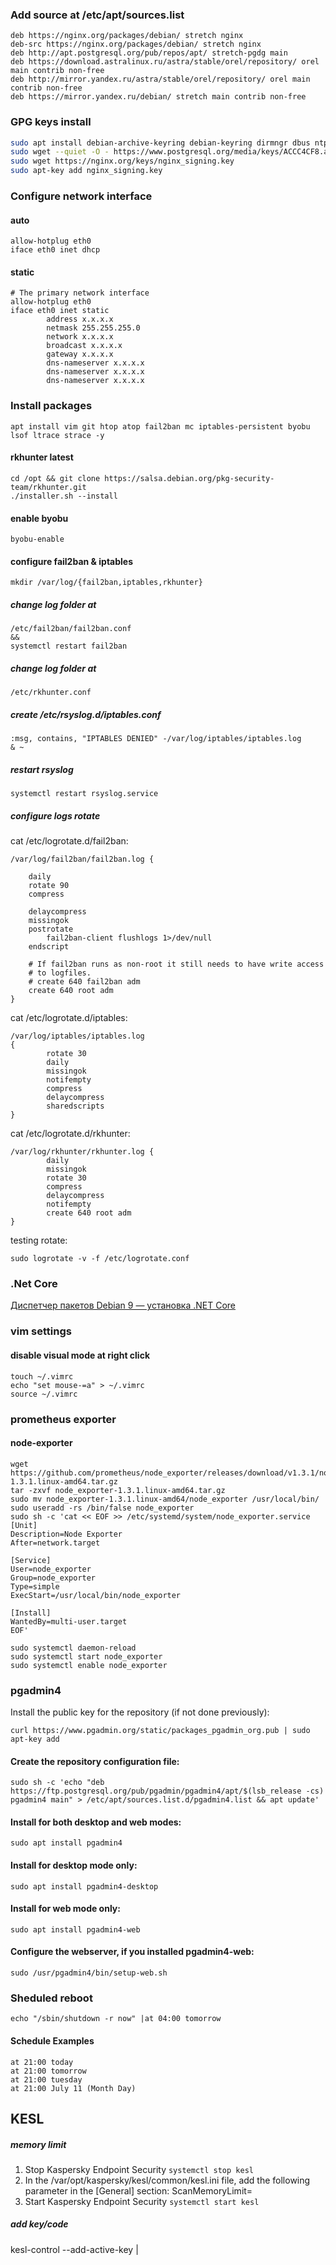 ### Add source at /etc/apt/sources.list
```
deb https://nginx.org/packages/debian/ stretch nginx
deb-src https://nginx.org/packages/debian/ stretch nginx
deb http://apt.postgresql.org/pub/repos/apt/ stretch-pgdg main
deb https://download.astralinux.ru/astra/stable/orel/repository/ orel main contrib non-free
deb http://mirror.yandex.ru/astra/stable/orel/repository/ orel main contrib non-free
deb https://mirror.yandex.ru/debian/ stretch main contrib non-free
```
### GPG keys install
```sh
sudo apt install debian-archive-keyring debian-keyring dirmngr dbus ntp open-vm-tools -y
sudo wget --quiet -O - https://www.postgresql.org/media/keys/ACCC4CF8.asc | sudo apt-key add -
sudo wget https://nginx.org/keys/nginx_signing.key
sudo apt-key add nginx_signing.key
```
### Configure network interface
#### auto
```
allow-hotplug eth0
iface eth0 inet dhcp
```
#### static
```
# The primary network interface
allow-hotplug eth0
iface eth0 inet static
        address x.x.x.x
        netmask 255.255.255.0
        network x.x.x.x
        broadcast x.x.x.x
        gateway x.x.x.x
        dns-nameserver x.x.x.x
        dns-nameserver x.x.x.x
        dns-nameserver x.x.x.x
```
### Install packages
`apt install vim git htop atop fail2ban mc iptables-persistent byobu lsof ltrace strace -y`
#### rkhunter latest
```
cd /opt && git clone https://salsa.debian.org/pkg-security-team/rkhunter.git
./installer.sh --install
```
#### enable byobu
`byobu-enable`
#### configure fail2ban & iptables
`mkdir /var/log/{fail2ban,iptables,rkhunter}`
##### change log folder at
```
/etc/fail2ban/fail2ban.conf 
&&
systemctl restart fail2ban
```
##### change log folder at
```
/etc/rkhunter.conf
```
##### create /etc/rsyslog.d/iptables.conf
```
:msg, contains, "IPTABLES DENIED" -/var/log/iptables/iptables.log
& ~
```
##### restart rsyslog
```systemctl restart rsyslog.service```
##### configure logs rotate
cat /etc/logrotate.d/fail2ban:
```
/var/log/fail2ban/fail2ban.log {

    daily
    rotate 90
    compress

    delaycompress
    missingok
    postrotate
        fail2ban-client flushlogs 1>/dev/null
    endscript

    # If fail2ban runs as non-root it still needs to have write access
    # to logfiles.
    # create 640 fail2ban adm
    create 640 root adm
}
```
cat /etc/logrotate.d/iptables:
```
/var/log/iptables/iptables.log
{
        rotate 30
        daily
        missingok
        notifempty
        compress
        delaycompress
        sharedscripts
}
```
cat /etc/logrotate.d/rkhunter:
```
/var/log/rkhunter/rkhunter.log {
        daily
        missingok
        rotate 30
        compress
        delaycompress
        notifempty
        create 640 root adm
}
```
testing rotate: 
```
sudo logrotate -v -f /etc/logrotate.conf
```
### .Net Core
[Диспетчер пакетов Debian 9 — установка .NET Core](https://docs.microsoft.com/ru-ru/dotnet/core/install/linux-package-manager-debian9)
### vim settings
#### disable visual mode at right click
```
touch ~/.vimrc
echo "set mouse-=a" > ~/.vimrc
source ~/.vimrc
```

### prometheus exporter
#### node-exporter
```
wget https://github.com/prometheus/node_exporter/releases/download/v1.3.1/node_exporter-1.3.1.linux-amd64.tar.gz
tar -zxvf node_exporter-1.3.1.linux-amd64.tar.gz
sudo mv node_exporter-1.3.1.linux-amd64/node_exporter /usr/local/bin/
sudo useradd -rs /bin/false node_exporter
sudo sh -c 'cat << EOF >> /etc/systemd/system/node_exporter.service
[Unit]
Description=Node Exporter
After=network.target

[Service]
User=node_exporter
Group=node_exporter
Type=simple
ExecStart=/usr/local/bin/node_exporter

[Install]
WantedBy=multi-user.target
EOF'

sudo systemctl daemon-reload
sudo systemctl start node_exporter
sudo systemctl enable node_exporter

```
### pgadmin4
Install the public key for the repository (if not done previously):
```
curl https://www.pgadmin.org/static/packages_pgadmin_org.pub | sudo apt-key add
```
#### Create the repository configuration file:
```
sudo sh -c 'echo "deb https://ftp.postgresql.org/pub/pgadmin/pgadmin4/apt/$(lsb_release -cs) pgadmin4 main" > /etc/apt/sources.list.d/pgadmin4.list && apt update'
```
#### Install for both desktop and web modes:
```
sudo apt install pgadmin4
```
#### Install for desktop mode only:
```
sudo apt install pgadmin4-desktop
```
#### Install for web mode only: 
```
sudo apt install pgadmin4-web 
```
#### Configure the webserver, if you installed pgadmin4-web:
```
sudo /usr/pgadmin4/bin/setup-web.sh
```
### Sheduled reboot
```
echo "/sbin/shutdown -r now" |at 04:00 tomorrow
```
#### Schedule Examples
```
at 21:00 today
at 21:00 tomorrow
at 21:00 tuesday
at 21:00 July 11 (Month Day)
```
## KESL
##### memory limit
1. Stop Kaspersky Endpoint Security ```systemctl stop kesl```
2. In the /var/opt/kaspersky/kesl/common/kesl.ini file, add the following parameter in the [General] section:
ScanMemoryLimit=<memory usage limit in megabytes>
3. Start Kaspersky Endpoint Security ```systemctl start kesl```
##### add key/code
kesl-control --add-active-key <path to key file>|<activation code>
